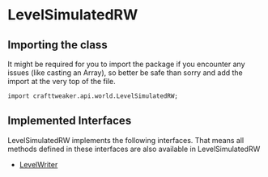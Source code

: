 # LevelSimulatedRW

## Importing the class

It might be required for you to import the package if you encounter any issues (like casting an Array), so better be safe than sorry and add the import at the very top of the file.
```zenscript
import crafttweaker.api.world.LevelSimulatedRW;
```


## Implemented Interfaces
LevelSimulatedRW implements the following interfaces. That means all methods defined in these interfaces are also available in LevelSimulatedRW

- [LevelWriter](/vanilla/api/world/LevelWriter)

